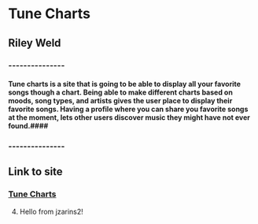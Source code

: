 # Tune Charts #

## Riley Weld ###

### --------------- ###
#### Tune charts is a site that is going to be able to display all your favorite songs though a chart. Being able to make different charts based on moods, song types, and artists gives the user place to display their favorite songs. Having a profile where you can share you favorite songs at the moment, lets other users discover music they might have not ever found.####
### --------------- ###

## Link to site ##
### [Tune Charts](https://tune-charts.onrender.com) ###

4. Hello from jzarins2!